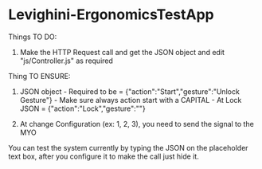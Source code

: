 Levighini-ErgonomicsTestApp
===========================

Things TO DO:
  1. Make the HTTP Request call and get the JSON object and edit "js/Controller.js" as required

Thing TO ENSURE:
  1. JSON object 
    -  Required to be = {"action":"Start","gesture":"Unlock Gesture"}
    -  Make sure always action start with a CAPITAL
    -  At Lock JSON = {"action":"Lock","gesture":""}
    
  2. At change Configuration (ex: 1, 2, 3), you need to send the signal to the MYO


You can test the system currently by typing the JSON on the placeholder text box,
after you configure it to make the call just hide it. 
